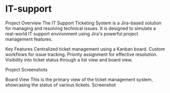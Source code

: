 # IT-support
Project Overview
The IT Support Ticketing System is a Jira-based solution for managing and resolving technical issues. It is designed to simulate a real-world IT support environment using Jira's powerful project management features.

Key Features
Centralized ticket management using a Kanban board.
Custom workflows for issue tracking.
Priority assignment for effective resolution.
Visibility into ticket status through a list view and board view.


Project Screenshots

Board View
This is the primary view of the ticket management system, showcasing the status of various tickets.
Screenshot
